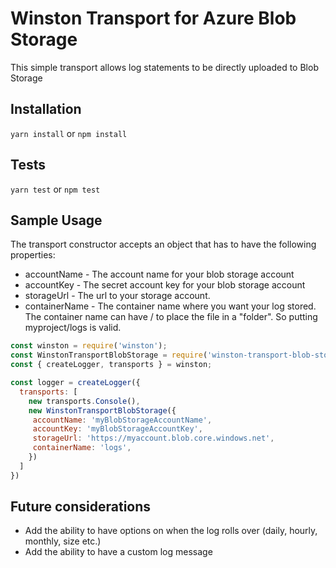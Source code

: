 # Winston Transport for Azure Blob Storage

This simple transport allows log statements to be directly uploaded to Blob Storage

## Installation

``yarn install``
or
``npm install``

## Tests
``yarn test``
or ``npm test``

## Sample Usage
The transport constructor accepts an object that has to have the following properties:
* accountName - The account name for your blob storage account
* accountKey - The secret account key for your blob storage account
* storageUrl - The url to your storage account.
* containerName - The container name where you want your log stored. The container name can have / to place the file in a "folder". So putting myproject/logs is valid.
```javascript
const winston = require('winston');
const WinstonTransportBlobStorage = require('winston-transport-blob-storage');
const { createLogger, transports } = winston;

const logger = createLogger({
  transports: [
    new transports.Console(),
    new WinstonTransportBlobStorage({
     accountName: 'myBlobStorageAccountName',
     accountKey: 'myBlobStorageAccountKey',
     storageUrl: 'https://myaccount.blob.core.windows.net',
     containerName: 'logs',
    })
  ]
})
```

## Future considerations
* Add the ability to have options on when the log rolls over (daily, hourly, monthly, size etc.)
* Add the ability to have a custom log message

